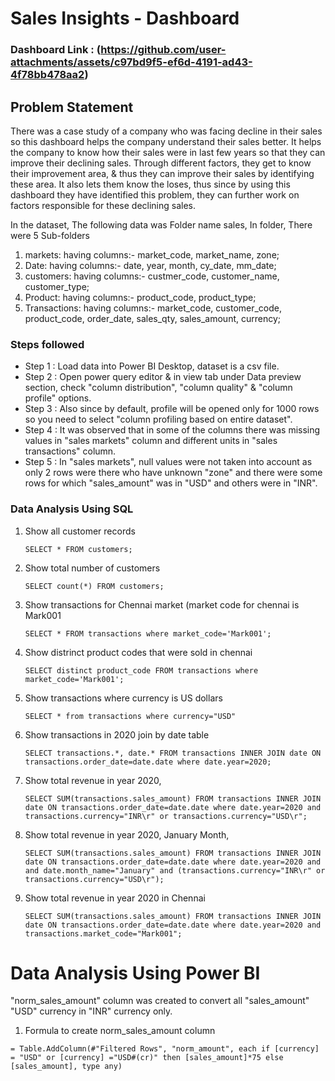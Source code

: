 # Sales Insights - Dashboard

### Dashboard Link : (https://github.com/user-attachments/assets/c97bd9f5-ef6d-4191-ad43-4f78bb478aa2)


## Problem Statement

There was a case study of a company who was facing decline in their sales so this dashboard helps the company understand their sales better. It helps the company  to know how their sales were in last few years so that they can improve their declining sales. Through different factors, they get to know their improvement area, & thus they can improve their sales by identifying these area. It also lets them know the loses, thus since by using this dashboard they have identified this problem, they can further work on factors responsible for these declining sales.

In the dataset, The following data was
Folder name sales, In folder, There were 5 Sub-folders
1. markets:
having columns:-  market_code, market_name, zone;
2. Date: 
having columns:-  date, year, month, cy_date, mm_date;
3. customers:
having columns:-  custmer_code, customer_name, customer_type;
4. Product:
having columns:-  product_code, product_type;
5. Transactions:
having columns:-  market_code, customer_code, product_code, order_date, sales_qty, sales_amount, currency;

### Steps followed 

- Step 1 : Load data into Power BI Desktop, dataset is a csv file.
- Step 2 : Open power query editor & in view tab under Data preview section, check "column distribution", "column quality" & "column profile" options.
- Step 3 : Also since by default, profile will be opened only for 1000 rows so you need to select "column profiling based on entire dataset".
- Step 4 : It was observed that in some of the columns there was missing values in "sales markets" column and different units in "sales transactions" column.
- Step 5 : In "sales markets", null values were not taken into account as only 2 rows were there who have unknown "zone" and there were some rows for which "sales_amount" was in "USD" and others were in "INR". 


### Data Analysis Using SQL

1. Show all customer records

    `SELECT * FROM customers;`

2. Show total number of customers

    `SELECT count(*) FROM customers;`

3. Show transactions for Chennai market (market code for chennai is Mark001

    `SELECT * FROM transactions where market_code='Mark001';`

4. Show distrinct product codes that were sold in chennai

    `SELECT distinct product_code FROM transactions where market_code='Mark001';`

5. Show transactions where currency is US dollars

    `SELECT * from transactions where currency="USD"`

6. Show transactions in 2020 join by date table

    `SELECT transactions.*, date.* FROM transactions INNER JOIN date ON transactions.order_date=date.date where date.year=2020;`

7. Show total revenue in year 2020,

    `SELECT SUM(transactions.sales_amount) FROM transactions INNER JOIN date ON transactions.order_date=date.date where date.year=2020 and transactions.currency="INR\r" or transactions.currency="USD\r";`
	
8. Show total revenue in year 2020, January Month,

    `SELECT SUM(transactions.sales_amount) FROM transactions INNER JOIN date ON transactions.order_date=date.date where date.year=2020 and and date.month_name="January" and (transactions.currency="INR\r" or transactions.currency="USD\r");`

9. Show total revenue in year 2020 in Chennai

    `SELECT SUM(transactions.sales_amount) FROM transactions INNER JOIN date ON transactions.order_date=date.date where date.year=2020
and transactions.market_code="Mark001";`


Data Analysis Using Power BI
============================
"norm_sales_amount" column was created to convert all "sales_amount" "USD" currency in "INR" currency only.
1. Formula to create norm_sales_amount column

`= Table.AddColumn(#"Filtered Rows", "norm_amount", each if [currency] = "USD" or [currency] ="USD#(cr)" then [sales_amount]*75 else [sales_amount], type any)`

